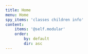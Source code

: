 ```yaml
---
title: Home
menu: Home
spy_items: 'classes children info'
content:
    items: '@self.modular'
    order:
        by: default
        dir: asc
---
```


